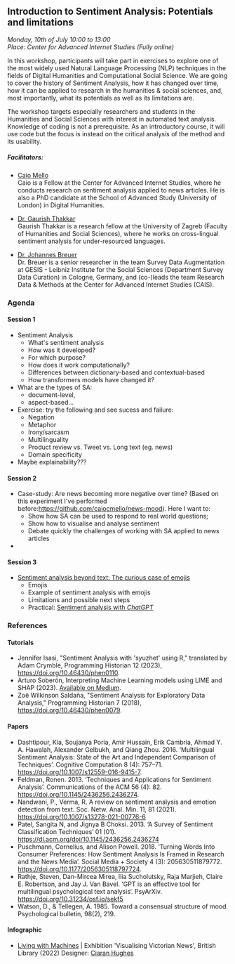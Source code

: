 ## Introduction to Sentiment Analysis: Potentials and limitations

*Monday, 10th of July 10:00 to 13:00* <br>
*Place: Center for Advanced Internet Studies (Fully online)*

In this workshop, participants will take part in exercises to explore one of the most widely used Natural Language Processing (NLP) techniques in the fields of Digital Humanities and Computational Social Science. We are going to cover the history of Sentiment Analysis, how it has changed over time, how it can be applied to research in the humanities & social sciences, and, most importantly, what its potentials as well as its limitations are.  

The workshop targets especially researchers and students in the Humanities and Social Sciences with interest in automated text analysis. Knowledge of coding is not a prerequisite. As an introductory course, it will use code but the focus is instead on the critical analysis of the method and its usability. 

##### Facilitators: 

- [Caio Mello](https://www.cais-research.de/fellows/caio-mello/)<br>
Caio is a Fellow at the Center for Advanced Internet Studies, where he conducts research on sentiment analysis applied to news articles. He is also a PhD candidate at the School of Advanced Study (University of London) in Digital Humanities. 

- [Dr. Gaurish Thakkar](https://thak123.github.io/)<br> 
Gaurish Thakkar is a research fellow at the University of Zagreb (Faculty of Humanities and Social Sciences), where he works on cross-lingual sentiment analysis for under-resourced languages.

- [Dr. Johannes Breuer](https://www.johannesbreuer.com/)<br>
Dr. Breuer is a senior researcher in the team Survey Data Augmentation at GESIS - Leibniz Institute for the Social Sciences (Department Survey Data Curation) in Cologne, Germany, and (co-)leads the team Research Data & Methods at the Center for Advanced Internet Studies (CAIS).



### Agenda 

#### Session 1
- Sentiment Analysis
  - What's sentiment analysis
  - How was it developed? 
  - For which purpose? 
  - How does it work computationally?
  - Differences between dictionary-based and contextual-based 
  - How transformers models have changed it? 
- What are the types of SA: 
  - document-level, 
  - aspect-based...
- Exercise: try the following and see sucess and failure:
  - Negation
  - Metaphor
  - Irony/sarcasm
  - Multilinguality
  - Product review vs. Tweet vs. Long text (eg. news)
  - Domain specificity 
- Maybe explainability???

#### Session 2

- Case-study: Are news becoming more negative over time? (Based on this experiment I've performed before:https://github.com/caiocmello/news-mood). Here I want to:
  - Show how SA can be used to respond to real world questions;
  - Show how to visualise and analyse sentiment
  - Debate quickly the challenges of working with SA applied to news articles
-
#### Session 3

- [Sentiment analysis beyond text: The curious case of emojis](https://raw.githubusercontent.com/caiocmello/Introduction-to-SA-Training-CAIS/main/session_3/Emoji_Sentiment.pdf)
  - Emojis
  - Example of sentiment analysis with emojis
  - Limitations and possible next steps
  - Practical: [Sentiment analysis with *ChatGPT*](https://colab.research.google.com/github/caiocmello/Introduction-to-SA-Training-CAIS/blob/main/session_3/Autolabel_Sentiment_Analysis.ipynb)

### References

#### Tutorials
- Jennifer Isasi, "Sentiment Analysis with 'syuzhet' using R," translated by Adam Crymble, Programming Historian 12 (2023), https://doi.org/10.46430/phen0110.
- Arturo Soberón, Interpreting Machine Learning models using LIME and SHAP (2023). [Available on Medium](https://svitlasystems.medium.com/interpreting-machine-learning-models-using-lime-and-shap-by-arturo-sober%C3%B3n-senior-data-scientis-12188f3e24dc). 
- Zoë Wilkinson Saldaña, "Sentiment Analysis for Exploratory Data Analysis," Programming Historian 7 (2018), https://doi.org/10.46430/phen0079.

#### Papers
- Dashtipour, Kia, Soujanya Poria, Amir Hussain, Erik Cambria, Ahmad Y. A. Hawalah, Alexander Gelbukh, and Qiang Zhou. 2016. ‘Multilingual Sentiment Analysis: State of the Art and Independent Comparison of Techniques’. Cognitive Computation 8 (4): 757–71. https://doi.org/10.1007/s12559-016-9415-7.
- Feldman, Ronen. 2013. ‘Techniques and Applications for Sentiment Analysis’. Communications of the ACM 56 (4): 82. https://doi.org/10.1145/2436256.2436274.
- Nandwani, P., Verma, R. A review on sentiment analysis and emotion detection from text. Soc. Netw. Anal. Min. 11, 81 (2021). https://doi.org/10.1007/s13278-021-00776-6
- Patel, Sangita N, and Jignya B Choksi. 2013. ‘A Survey of Sentiment Classification Techniques’ 01 (01). https://dl.acm.org/doi/10.1145/2436256.2436274
- Puschmann, Cornelius, and Alison Powell. 2018. ‘Turning Words Into Consumer Preferences: How Sentiment Analysis Is Framed in Research and the News Media’. Social Media + Society 4 (3): 205630511879772. https://doi.org/10.1177/2056305118797724.
- Rathje, Steven, Dan-Mircea Mirea, Ilia Sucholutsky, Raja Marjieh, Claire E. Robertson, and Jay J. Van Bavel. ‘GPT is an effective tool for multilingual psychological text analysis‘. PsyArXiv. https://doi.org/10.31234/osf.io/sekf5
- Watson, D., & Tellegen, A. 1985. Toward a consensual structure of mood. Psychological bulletin, 98(2), 219.

#### Infographic
- [Living with Machines](https://images.squarespace-cdn.com/content/v1/5d23a26521738200016f8cb6/ec82b182-6351-4f3f-8e37-6436e8187e3e/BL_INDUSTRY_FINAL2002.jpg?format=1000w) | 
Exhibition 'Visualising Victorian News', British Library (2022) 
Designer: [Ciaran Hughes](https://www.ciaranhughes.design/)
